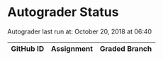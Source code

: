 # Autograder Status
Autograder last run at: October 20, 2018 at 06:40

| GitHub ID | Assignment | Graded Branch |
|-----------|------------|---------------|
